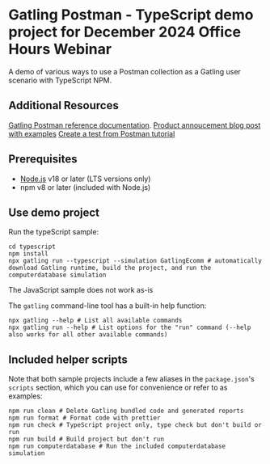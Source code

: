 # Gatling Postman - TypeScript demo project for December 2024 Office Hours Webinar

A demo of various ways to use a Postman collection as a Gatling user scenario with TypeScript NPM.

## Additional Resources
[Gatling Postman reference documentation](https://docs.gatling.io/reference/script/protocols/postman/).
[Product annoucement blog post with examples](https://gatling.io/blog/postman-integration/)
[Create a test from Postman tutorial](https://docs.gatling.io/tutorials/postman/)

## Prerequisites

- [Node.js](https://nodejs.org/en/download) v18 or later (LTS versions only)
-  npm v8 or later (included with Node.js)

## Use demo project

Run the typeScript sample:

```shell
cd typescript
npm install
npx gatling run --typescript --simulation GatlingEcomm # automatically download Gatling runtime, build the project, and run the computerdatabase simulation
```

The JavaScript sample does not work as-is


The `gatling` command-line tool has a built-in help function:

```shell
npx gatling --help # List all available commands
npx gatling run --help # List options for the "run" command (--help also works for all other available commands)
```

## Included helper scripts

Note that both sample projects include a few aliases in the `package.json`'s `scripts` section, which you can use for convenience or refer to as examples:

```shell
npm run clean # Delete Gatling bundled code and generated reports
npm run format # Format code with prettier
npm run check # TypeScript project only, type check but don't build or run
npm run build # Build project but don't run
npm run computerdatabase # Run the included computerdatabase simulation
```

